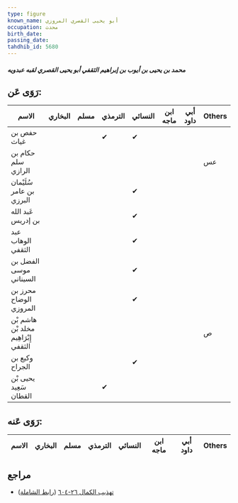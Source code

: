 ```yaml
---
type: figure
known_name: أبو يحيى القصري المروزي
occupation: محدث
birth_date:
passing_date:
tahdhib_id: 5680
---
```

##### محمد بن يحيى بن أيوب بن إبراهيم الثقفي أبو يحيى القصري لقبه عبدويه

## رَوَى عَن:
| الاسم                                | البخاري | مسلم | الترمذي | النسائي | ابن ماجه | أبي داود | Others |
| ------------------------------------ | ------- | ---- | ------- | ------- | -------- | -------- | ------ |
| حفص بن غياث                          |         |      | ✔       | ✔       |          |          |        |
| حكام بن سلم الرازي                   |         |      |         |         |          |          | عس     |
| سُلَيْمان بن عامر البرزي             |         |      |         | ✔       |          |          |        |
| عَبد الله بن إدريس                   |         |      |         | ✔       |          |          |        |
| عبد الوهاب الثقفي                    |         |      |         | ✔       |          |          |        |
| الفضل بن موسى السيناني               |         |      |         | ✔       |          |          |        |
| محرز بن الوضاح المروزي               |         |      |         | ✔       |          |          |        |
| هاشم بْن مخلد بْن إِبْرَاهِيم الثقفي |         |      |         |         |          |          | ص      |
| وكيع بن الجراح                       |         |      |         | ✔       |          |          |        |
| يحيى بْن سَعِيد القطان               |         |      | ✔       |         |          |          |        |
## رَوَى عَنه:
| الاسم | البخاري | مسلم | الترمذي | النسائي | ابن ماجه | أبي داود | Others |
| ----- | ------- | ---- | ------- | ------- | -------- | -------- | ------ |
## مراجع
- [تهذيب الكمال ٢٦-٦٠٤](obsidian://open?vault=Tahdhib-al-Kamal&file=Figures/٥٦٨٠-محمد%20بن%20يحيى%20بن%20أيوب%20بن%20إبراهيم%20الثقفي%20أبو%20يحيى%20القصري%20لقبه%20عبدويه) ([رابط الشاملة](https://shamela.ws/book/3722/14352))